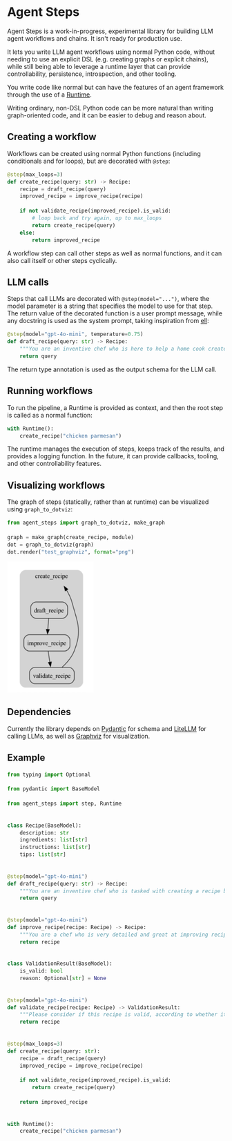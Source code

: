 # Agent Steps

Agent Steps is a work-in-progress, experimental library for building LLM agent workflows and chains. It isn't ready for production use.

It lets you write LLM agent workflows using normal Python code, without needing to use an explicit DSL (e.g. creating graphs or explicit chains), while still being able to leverage a runtime layer that can provide controllability, persistence, introspection, and other tooling.

You write code like normal but can have the features of an agent framework through the use of a [Runtime](#running-workflows).

Writing ordinary, non-DSL Python code can be more natural than writing graph-oriented code, and it can be easier to debug and reason about.

## Creating a workflow

Workflows can be created using normal Python functions (including conditionals and for loops), but are decorated with `@step`:

```python
@step(max_loops=3)
def create_recipe(query: str) -> Recipe:
    recipe = draft_recipe(query)
    improved_recipe = improve_recipe(recipe)

    if not validate_recipe(improved_recipe).is_valid:
        # loop back and try again, up to max_loops
        return create_recipe(query)
    else:
        return improved_recipe
```

A workflow step can call other steps as well as normal functions, and it can also call itself or other steps cyclically.

## LLM calls

Steps that call LLMs are decorated with `@step(model="...")`, where the model parameter is a string that specifies the model to use for that step. The return value of the decorated function is a user prompt message, while any docstring is used as the system prompt, taking inspiration from [ell](https://github.com/MadcowD/ell):

```python
@step(model="gpt-4o-mini", temperature=0.75)
def draft_recipe(query: str) -> Recipe:
    """You are an inventive chef who is here to help a home cook create a recipe based on a query"""
    return query
```

The return type annotation is used as the output schema for the LLM call.

## Running workflows

To run the pipeline, a Runtime is provided as context, and then the root step is called as a normal function:

```python
with Runtime():
    create_recipe("chicken parmesan")
```

The runtime manages the execution of steps, keeps track of the results, and provides a logging function. In the future, it can provide callbacks, tooling, and other controllability features.

## Visualizing workflows

The graph of steps (statically, rather than at runtime) can be visualized using `graph_to_dotviz`:

```python
from agent_steps import graph_to_dotviz, make_graph

graph = make_graph(create_recipe, module)
dot = graph_to_dotviz(graph)
dot.render("test_graphviz", format="png")
```

 <img src="./assets/example-graph.png" alt="Example graph" width="200px">

## Dependencies

Currently the library depends on [Pydantic](https://docs.pydantic.dev/latest/) for schema and [LiteLLM](https://docs.litellm.ai/) for calling LLMs, as well as [Graphviz](https://graphviz.org/) for visualization.

## Example

```python
from typing import Optional

from pydantic import BaseModel

from agent_steps import step, Runtime


class Recipe(BaseModel):
    description: str
    ingredients: list[str]
    instructions: list[str]
    tips: list[str]


@step(model="gpt-4o-mini")
def draft_recipe(query: str) -> Recipe:
    """You are an inventive chef who is tasked with creating a recipe based on a query"""
    return query


@step(model="gpt-4o-mini")
def improve_recipe(recipe: Recipe) -> Recipe:
    """You are a chef who is very detailed and great at improving recipes. Please return an improved version of the recipe"""
    return recipe


class ValidationResult(BaseModel):
    is_valid: bool
    reason: Optional[str] = None


@step(model="gpt-4o-mini")
def validate_recipe(recipe: Recipe) -> ValidationResult:
    """Please consider if this recipe is valid, according to whether it would be easy for a home cook to follow"""
    return recipe


@step(max_loops=3)
def create_recipe(query: str):
    recipe = draft_recipe(query)
    improved_recipe = improve_recipe(recipe)

    if not validate_recipe(improved_recipe).is_valid:
        return create_recipe(query)

    return improved_recipe


with Runtime():
    create_recipe("chicken parmesan")
```
